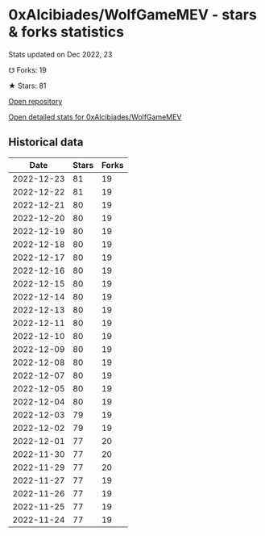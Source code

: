 # 0xAlcibiades/WolfGameMEV - stars & forks statistics

Stats updated on Dec 2022, 23

☋ Forks: 19

★ Stars: 81

[Open repository](https://github.com/0xAlcibiades/WolfGameMEV)

[Open detailed stats for 0xAlcibiades/WolfGameMEV](https://reviewgithub.com/rep/0xAlcibiades/WolfGameMEV)

## Historical data
| Date | Stars | Forks |
|------|-------|-------|
| 2022-12-23 | 81 | 19 | 
| 2022-12-22 | 81 | 19 | 
| 2022-12-21 | 80 | 19 | 
| 2022-12-20 | 80 | 19 | 
| 2022-12-19 | 80 | 19 | 
| 2022-12-18 | 80 | 19 | 
| 2022-12-17 | 80 | 19 | 
| 2022-12-16 | 80 | 19 | 
| 2022-12-15 | 80 | 19 | 
| 2022-12-14 | 80 | 19 | 
| 2022-12-13 | 80 | 19 | 
| 2022-12-11 | 80 | 19 | 
| 2022-12-10 | 80 | 19 | 
| 2022-12-09 | 80 | 19 | 
| 2022-12-08 | 80 | 19 | 
| 2022-12-07 | 80 | 19 | 
| 2022-12-05 | 80 | 19 | 
| 2022-12-04 | 80 | 19 | 
| 2022-12-03 | 79 | 19 | 
| 2022-12-02 | 79 | 19 | 
| 2022-12-01 | 77 | 20 | 
| 2022-11-30 | 77 | 20 | 
| 2022-11-29 | 77 | 20 | 
| 2022-11-27 | 77 | 19 | 
| 2022-11-26 | 77 | 19 | 
| 2022-11-25 | 77 | 19 | 
| 2022-11-24 | 77 | 19 | 

